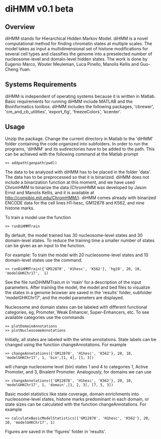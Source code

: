 diHMM v0.1 beta
===============

Overview
--------

diHMM stands for Hierarchical Hidden Markov Model. diHMM is a novel computational method for finding chromatin states at multiple scales. The model takes as input a multidimensional set of histone modifications for several cell types and classifies the genome into a preselected number of nucleosome-level and domain-level hidden states. The work is done by Eugenio Marco, Wouter Meuleman, Luca Pinello, Manolis Kellis and Guo-Cheng Yuan.

Systems Requirements
--------------------

diHMM is independent of operating systems because it is written in Matlab. Basic requirements for running diHMM include MATLAB and the Bioinformatics toolbox. diHMM includes the following packages, 'cbrewer', 'cm_and_cb_utilities', 'export_fig', 'freezeColors', 'kcenter'.


Usage
-----

Unzip the package. Change the current directory in Matlab to the 'diHMM' folder containing the code organized into subfolders. In order to run the programs, 'diHMM' and its sudirectories have to be added to the path. This can be achieved with the following command at the Matlab prompt

```
>> addpath(genpath(pwd))
```

The data to be analyzed with diHMM has to be placed in the folder 'data'. The data has to be preprocessed so that it is binarized. diHMM does not include a binarization function at this moment, and we have used ChromHMM to binarize the data (ChromHMM was developed by Jason Ernst and Manolis Kellis, and it is available at http://compbio.mit.edu/ChromHMM/). diHMM comes already with binarized ENCODE data for the cell lines H1-hesc, GM12878 and K562, and nine histone marks. 

To train a model use the function

```
>> runDiHMMTrain
```

By default, the model trained has 30 nucleosome-level states and 30 domain-level states. To reduce the training time a smaller number of states can be given as an input to the function. 


For example: To train the model with 20 nucleosome-level states and 10 domain-level states use the command.

```
>> runDiHMMTrain({'GM12878', 'H1hesc', 'K562'}, 'hg19', 20, 10, 'modelGHKChr17',  1)
```
See the file runDiHMMTrain.m in 'main' for a description of the input parameters. After training the model, the model and bed files to visualize the states in a genome browser are saved in the 'results' folder, subfolder 'modelGHKChr17', and the model parameters are displayed.

Nucleosome and domain states can be labeled with different functional categories, eg, Promoter, Weak Enhancer, Super-Enhancers, etc. To see available categories use the commands

```
>> plotDomainAnnotations
>> plotNucleosomeAnnotations
```

Initially, all states are labeled with the white annotations. State labels can be changed using the function changeAnnotations. For example

```
>> changeAnnotations({'GM12878', 'H1hesc', 'K562'}, 20, 10, 'modelGHKChr17', 1, 'bin',[1, 4], [1, 3])
```

will change nucleosome level (bin) states 1 and 4 to categories 1, Active Promoter, and 3, Bivalent Promoter. Analogously, for domains we can use

```
>> changeAnnotations({'GM12878', 'H1hesc', 'K562'}, 20, 10, 'modelGHKChr17', 1, 'domain',[1, 2, 3], [7, 5, 3])
```

Basic model statistics like state coverage, domain enrichments into nucleosome-level states, histone marks predominant in each domain, or state sizes can be calculated with the function changeAnnotations. For example

```
>> calculateBasicModelStatistics({'GM12878', 'H1hesc', 'K562'}, 20, 10, 'modelGHKChr17', 1)
```

Figures are saved in the 'figures' folder in 'results'.

